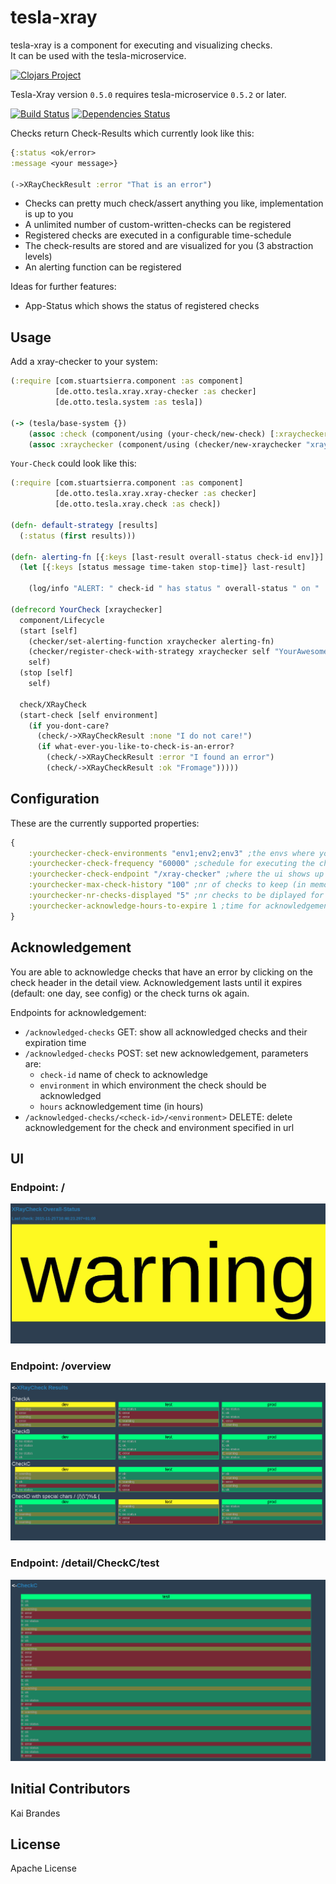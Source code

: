# tesla-xray
tesla-xray is a component for executing and visualizing checks.   
It can be used with the tesla-microservice.

[![Clojars Project](http://clojars.org/de.otto/tesla-xray/latest-version.svg)](http://clojars.org/de.otto/tesla-xray)

Tesla-Xray version `0.5.0` requires tesla-microservice `0.5.2` or later.

[![Build Status](https://travis-ci.org/otto-de/tesla-xray.svg)](https://travis-ci.org/otto-de/tesla-xray)
[![Dependencies Status](http://jarkeeper.com/otto-de/tesla-xray/status.svg)](http://jarkeeper.com/otto-de/tesla-xray)

  
Checks return Check-Results which currently look like this:

```clojure
{:status <ok/error>
:message <your message>}

(->XRayCheckResult :error "That is an error")
``` 

* Checks can pretty much check/assert anything you like, implementation is up to you
* A unlimited number of custom-written-checks can be registered
* Registered checks are executed in a configurable time-schedule
* The check-results are stored and are visualized for you (3 abstraction levels)
* An alerting function can be registered

Ideas for further features:  

* App-Status which shows the status of registered checks

## Usage
Add a xray-checker to your system:

```clojure
(:require [com.stuartsierra.component :as component]
          [de.otto.tesla.xray.xray-checker :as checker]
          [de.otto.tesla.system :as tesla])
            
(-> (tesla/base-system {})
    (assoc :check (component/using (your-check/new-check) [:xraychecker]))
    (assoc :xraychecker (component/using (checker/new-xraychecker "xraychecker") [:handler :config :scheduler])))
``` 

`Your-Check` could look like this:

```clojure
(:require [com.stuartsierra.component :as component]
          [de.otto.tesla.xray.xray-checker :as checker]
          [de.otto.tesla.xray.check :as check])
          
(defn- default-strategy [results]
  (:status (first results)))
  
(defn- alerting-fn [{:keys [last-result overall-status check-id env]}]
  (let [{:keys [status message time-taken stop-time]} last-result]
    
    (log/info "ALERT: " check-id " has status " overall-status " on "  env " at " stop-time " after " time-taken "ms. message was: " message)))

(defrecord YourCheck [xraychecker]
  component/Lifecycle
  (start [self]
    (checker/set-alerting-function xraychecker alerting-fn)
    (checker/register-check-with-strategy xraychecker self "YourAwesomeCheck" default-strategy)
    self)
  (stop [self]
    self)
  
  check/XRayCheck
  (start-check [self environment]
    (if you-dont-care?
      (check/->XRayCheckResult :none "I do not care!")
      (if what-ever-you-like-to-check-is-an-error?
        (check/->XRayCheckResult :error "I found an error")
        (check/->XRayCheckResult :ok "Fromage")))))
```

## Configuration
These are the currently supported properties:
```clojure
{
    :yourchecker-check-environments "env1;env2;env3" ;the envs where you want to execute your checks
    :yourchecker-check-frequency "60000" ;schedule for executing the checks in ms (execution is done in parallel)
    :yourchecker-check-endpoint "/xray-checker" ;where the ui shows up
    :yourchecker-max-check-history "100" ;nr of checks to keep (in memory)
    :yourchecker-nr-checks-displayed "5" ;nr checks to be diplayed for a check/env on /xray-checker/overview
    :yourchecker-acknowledge-hours-to-expire 1 ;time for acknowledgements in hours, default is 24 (one day)
}
```

## Acknowledgement

You are able to acknowledge checks that have an error by clicking on the check header in the detail view.
 Acknowledgement lasts until it expires (default: one day, see config) or the check turns ok again.

Endpoints for acknowledgement:
* `/acknowledged-checks` GET: show all acknowledged checks and their expiration time
* `/acknowledged-checks` POST: set new acknowledgement, parameters are: 
    * `check-id` name of check to acknowledge
    * `environment` in which environment the check should be acknowledged
    *   `hours` acknowledgement time (in hours)
* `/acknowledged-checks/<check-id>/<environment>` DELETE: delete acknowledgement for the check and environment specified in url


## UI
### Endpoint: /
![Example view of tesla-xray](doc/overall-status.png)
### Endpoint: /overview
![Example view of tesla-xray](doc/overview.png)
### Endpoint: /detail/CheckC/test
![Example view of tesla-xray](doc/detailview.png)

## Initial Contributors

Kai Brandes

## License
Apache License
